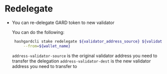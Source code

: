 # Redelegate

- You can re-delegate GARD token to new validator

  You can do the following:

  ```bash
   hashgardcli stake redelegate ${validator_address_source} ${validator_address_dest} \
       --from=${wallet_name} 
  ```
  
  ```address-validator-source``` is the original validator address you need to transfer the delegation
  `address-validator-dest` is the new validator address you need to transfer to
  
